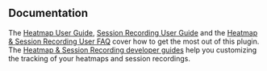## Documentation

The [Heatmap User Guide](https://matomo.org/docs/heatmaps/), [Session Recording User Guide](https://matomo.org/docs/session-recording/) and the [Heatmap & Session Recording User FAQ](https://matomo.org/faq/heatmap-session-recording/) cover how to get the most out of this plugin. The [Heatmap & Session Recording developer guides](https://developer.matomo.org/guides/heatmap-session-recording) help you customizing the tracking of your heatmaps and session recordings.